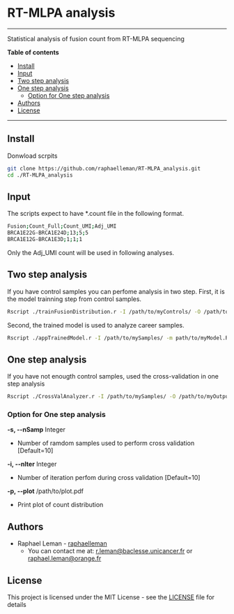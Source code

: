 # RT-MLPA analysis

---

Statistical analysis of fusion count from RT-MLPA sequencing

**Table of contents**

* [Install](#1)
* [Input](#2)
* [Two step analysis](#3)
* [One step analysis](#4)
    * [Option for One step analysis](#5)
* [Authors](#6)
* [License](#7)

---

## Install<a id="1"></a>

Donwload scrpits

```bash
git clone https://github.com/raphaelleman/RT-MLPA_analysis.git
cd ./RT-MLPA_analysis
```

## Input<a id="2"></a>

The scripts expect to have *.count file in the following format.
```bash
Fusion;Count_Full;Count_UMI;Adj_UMI
BRCA1E22G-BRCA1E24D;13;5;5
BRCA1E12G-BRCA1E3D;1;1;1
```

Only the Adj_UMI count will be used in following analyses.

## Two step analysis<a id="3"></a>

If you have control samples you can perfome analysis in two step.
First, it is the model trainning step from control samples.

```bash
Rscript ./trainFusionDistribution.r -I /path/to/myControls/ -O /path/to/myModel.RData
```

Second, the trained model is used to analyze career samples.

```bash
Rscript ./appTrainedModel.r -I /path/to/mySamples/ -m path/to/myModel.RData -O /path/to/myOutput.txt
```

## One step analysis<a id="4"></a>

If you have not enougth control samples, used the cross-validation in one step analysis

```bash
Rscript ./CrossValAnalyzer.r -I /path/to/mySamples/ -O /path/to/myOutput.txt
```

### Option for One step analysis <a id="5"></a>

**-s, --nSamp** Integer
* Number of ramdom samples used to perform cross validation [Default=10]

**-i, --nIter** Integer
* Number of iteration perfom during cross validation [Default=10]

**-p, --plot** /path/to/plot.pdf
* Print plot of count distribution

## Authors <a id="6"></a>

* Raphael Leman - [raphaelleman](https://github.com/raphaelleman/ "tittle")
    * You can contact me at: r.leman@baclesse.unicancer.fr or raphael.leman@orange.fr

## License <a id="7"></a>

This project is licensed under the MIT License - see the [LICENSE](https://github.com/raphaelleman/SpliceLauncher/blob/master/LICENSE "tittle") file for details
